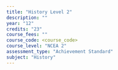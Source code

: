```yaml
---
title: "History Level 2"
description: ""
year: "12"
credits: "23"
course_fees: ""
course_code: <course_code>
course_level: "NCEA 2"
assessment_type: "Achievement Standard"
subject: "History"
---
```


